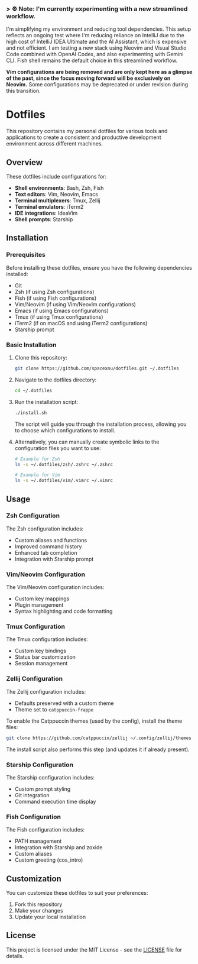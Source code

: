 ### > ⚙️ **Note**: I'm currently experimenting with a new streamlined workflow. 
I'm simplifying my environment and reducing tool dependencies. This setup reflects an ongoing test where I'm reducing reliance on IntelliJ due to the high cost of IntelliJ IDEA Ultimate and the AI Assistant, which is expensive and not efficient. I am testing a new stack using Neovim and Visual Studio Code combined with OpenAI Codex, and also experimenting with Gemini CLI. Fish shell remains the default choice in this streamlined workflow. 

**Vim configurations are being removed and are only kept here as a glimpse of the past, since the focus moving forward will be exclusively on Neovim.**
Some configurations may be deprecated or under revision during this transition.

# Dotfiles

This repository contains my personal dotfiles for various tools and applications to create a consistent and productive development environment across different machines.

## Overview

These dotfiles include configurations for:

- **Shell environments**: Bash, Zsh, Fish
- **Text editors**: Vim, Neovim, Emacs
- **Terminal multiplexers**: Tmux, Zellij
- **Terminal emulators**: iTerm2
- **IDE integrations**: IdeaVim
- **Shell prompts**: Starship

## Installation

### Prerequisites

Before installing these dotfiles, ensure you have the following dependencies installed:

- Git
- Zsh (if using Zsh configurations)
- Fish (if using Fish configurations)
- Vim/Neovim (if using Vim/Neovim configurations)
- Emacs (if using Emacs configurations)
- Tmux (if using Tmux configurations)
- iTerm2 (if on macOS and using iTerm2 configurations)
- Starship prompt

### Basic Installation

1. Clone this repository:
   ```bash
   git clone https://github.com/spacexnu/dotfiles.git ~/.dotfiles
   ```

2. Navigate to the dotfiles directory:
   ```bash
   cd ~/.dotfiles
   ```

3. Run the installation script:
   ```bash
   ./install.sh
   ```

   The script will guide you through the installation process, allowing you to choose which configurations to install.

4. Alternatively, you can manually create symbolic links to the configuration files you want to use:
   ```bash
   # Example for Zsh
   ln -s ~/.dotfiles/zsh/.zshrc ~/.zshrc

   # Example for Vim
   ln -s ~/.dotfiles/vim/.vimrc ~/.vimrc
   ```

## Usage

### Zsh Configuration

The Zsh configuration includes:
- Custom aliases and functions
- Improved command history
- Enhanced tab completion
- Integration with Starship prompt

### Vim/Neovim Configuration

The Vim/Neovim configuration includes:
- Custom key mappings
- Plugin management
- Syntax highlighting and code formatting

### Tmux Configuration

The Tmux configuration includes:
- Custom key bindings
- Status bar customization
- Session management

### Zellij Configuration

The Zellij configuration includes:
- Defaults preserved with a custom theme
- Theme set to `catppuccin-frappe`

To enable the Catppuccin themes (used by the config), install the theme files:

```bash
git clone https://github.com/catppuccin/zellij ~/.config/zellij/themes
```

The install script also performs this step (and updates it if already present).

### Starship Configuration

The Starship configuration includes:
- Custom prompt styling
- Git integration
- Command execution time display

### Fish Configuration

The Fish configuration includes:
- PATH management
- Integration with Starship and zoxide
- Custom aliases
- Custom greeting (cos_intro)

## Customization

You can customize these dotfiles to suit your preferences:

1. Fork this repository
2. Make your changes
3. Update your local installation

## License

This project is licensed under the MIT License - see the [LICENSE](LICENSE) file for details.
